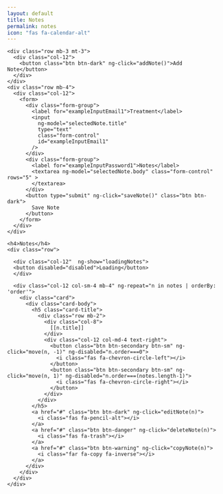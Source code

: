 ```yaml
---
layout: default
title: Notes
permalink: notes
icon: "fas fa-calendar-alt"
---
```

<div ng-app="plunker" ng-cloak ng-controller="MainCtrl">

    <div class="row mb-3 mt-3">
      <div class="col-12">
        <button class="btn btn-dark" ng-click="addNote()">Add Note</button>
      </div>
    </div>
    <div class="row mb-4">
      <div class="col-12">
        <form>
          <div class="form-group">
            <label for="exampleInputEmail1">Treatment</label>
            <input
              ng-model="selectedNote.title"
              type="text"
              class="form-control"
              id="exampleInputEmail1"
            />
          </div>
          <div class="form-group">
            <label for="exampleInputPassword1">Notes</label>
            <textarea ng-model="selectedNote.body" class="form-control" rows="5" >
            </textarea>
          </div>
          <button type="submit" ng-click="saveNote()" class="btn btn-dark">
            Save Note
          </button>
        </form>
      </div>
    </div>

    <h4>Notes</h4>
    <div class="row">

      <div class="col-12"  ng-show="loadingNotes">
      <button disabled="disabled">Loading</button>
      </div>

      <div class="col-12 col-sm-4 mb-4" ng-repeat="n in notes | orderBy: 'order'">
        <div class="card">
          <div class="card-body">
            <h5 class="card-title">
              <div class="row mb-2">
                <div class="col-8">
                  [[n.title]]
                </div>
                <div class="col-12 col-md-4 text-right">
                  <button class="btn btn-secondary btn-sm" ng-click="move(n, -1)" ng-disabled="n.order===0">
                    <i class="fas fa-chevron-circle-left"></i>
                  </button>
                  <button class="btn btn-secondary btn-sm" ng-click="move(n, 1)" ng-disabled="n.order===(notes.length-1)">
                    <i class="fas fa-chevron-circle-right"></i>
                  </button>
                </div>
              </div>
            </h5>
            <a href="#" class="btn btn-dark" ng-click="editNote(n)">
              <i class="fas fa-pencil-alt"></i>
            </a>
            <a href="#" class="btn btn-danger" ng-click="deleteNote(n)">
              <i class="fas fa-trash"></i>
            </a>
            <a href="#" class="btn btn-warning" ng-click="copyNote(n)">
              <i class="far fa-copy fa-inverse"></i>
            </a>
          </div>
        </div>
      </div>
    </div>

  </div>
